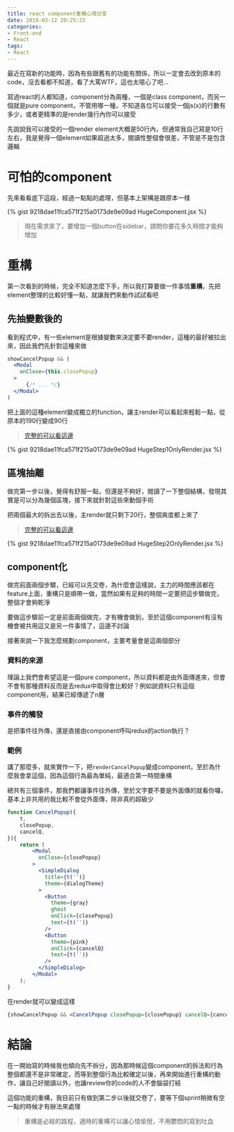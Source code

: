 ```yaml
---
title: react component重構心得分享
date: 2019-03-12 20:25:23
categories:
- Front-end
- React
tags:
- React
---
```


最近在寫新的功能時，因為有些跟舊有的功能有關係，所以一定會去改到原本的code，沒去看都不知道，看了大罵WTF，這也太噁心了吧...

寫過react的人都知道，component分為兩種，一個是class component，而另一個就是pure component，不管用哪一種，不知道各位可以接受一個js(x)的行數有多少，或者更精準的是render幾行內你可以接受

<!-- more -->

先說說我可以接受的一個render element大概是50行內，但通常我自己寫是10行左右，我是覺得一個element如果超過太多，閱讀性整個會很差，不管是不是包含邏輯

# 可怕的component

先來看看底下這段，經過一點點的處理，但基本上架構是跟原本一樣

{% gist 9218dae11fca571f215a0173de9e09ad HugeComponent.jsx  %}

>  現在需求來了，要增加一個button在sidebar，請問你要花多久時間才能夠增加

# 重構

第一次看到的時候，完全不知道怎麼下手，所以我打算要做一件事情**重構**，先把element整理的比較好懂一點，就讓我們來動作試試看吧

## 先抽變數後的

看到程式中，有一些element是根據變數來決定要不要render，這種的最好被拉出來，因此我們先針對這種來做

```jsx
showCancelPopup && (
  <Modal
    onClose={this.closePopup}
  >
      {/* ... */}
  </Modal>
)
```

把上面的這種element變成獨立的function，讓主render可以看起來輕鬆一點，從原本的190行變成90行

> [完整的可以看這邊](https://gist.github.com/jiaming0708/9218dae11fca571f215a0173de9e09ad#file-hugestep1-jsx)

{% gist 9218dae11fca571f215a0173de9e09ad HugeStep1OnlyRender.jsx  %}

## 區塊抽離

做完第一步以後，覺得有舒服一點，但還是不夠好，閱讀了一下整個結構，發現其實是可以分為幾個區塊，接下來就針對這些來動個手術

把兩個最大的拆出去以後，主render就只剩下20行，整個爽度都上來了

> [完整的可以看這邊](https://gist.github.com/jiaming0708/9218dae11fca571f215a0173de9e09ad#file-hugestep2-jsx)

{% gist 9218dae11fca571f215a0173de9e09ad HugeStep2OnlyRender.jsx  %}

## component化

做完前面兩個步驟，已經可以先交卷，為什麼會這樣說，主力的時間應該都在feature上面，重構只是順帶一做，當然如果有足夠的時間一定要把這步驟做完，整個才會夠乾淨

要做這步驟前一定是前面兩個做完，才有機會做到，至於這個component有沒有機會被共用這又是另一件事情了，這邊不討論

接著來說一下我怎麼規劃component，主要考量會是這兩個部分

### 資料的來源

理論上我們會希望這是一個pure component，所以資料都是由外面傳進來，但會不會有那種資料反而是去redux中取得會比較好？例如說資料只有這個component用，結果已經傳遞了n層

### 事件的觸發

是把事件往外傳，還是直接由component呼叫redux的action執行？

### 範例

講了那麼多，就來實作一下，把`renderCancelPopup`變成component，至於為什麼我會拿這個，因為這個行為最為單純，最適合第一時間重構

總共有三個事件，那我們都讓事件往外傳，至於文字要不要是外面傳的就看你囉，基本上非共用的我比較不會從外面傳，除非真的超級少

```jsx
function CancelPopup({
    t,
    closePopup,
    cancelQ,
}){
    return (
        <Modal
          onClose={closePopup}
        >
          <SimpleDialog
            title={t('')}
            theme={dialogTheme}
          >
            <Button
              theme={gray}
              ghost
              onClick={closePopup}
              text={t('')}
            />
            <Button
              theme={pink}
              onClick={cancelQ}
              text={t('')}
            />
          </SimpleDialog>
        </Modal>
    );
}
```

在render就可以變成這樣

```jsx
{showCancelPopup && <CancelPopup closePopup={closePopup} cancelQ={cancelQ} />}
```

# 結論

在一開始寫的時候我也傾向先不拆分，因為那時候這個component的拆法和行為整個都還不是非常確定，而等到整個行為比較確定以後，再來開始進行重構的動作，讓自己好閱讀以外，也讓review你的code的人不會腦袋打結

這個功能的重構，我目前只有做到第二步以後就交卷了，要等下個sprint稍微有空一點的時候才有辦法來處理

>  重構是必經的路程，適時的重構可以讓心情愉悅，不用鬱悶的寫到吐血